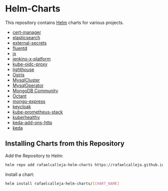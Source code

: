# Helm-Charts

This repository contains [Helm](https://helm.sh) charts for various projects.

- [cert-manager](https://github.com/rafaelcalleja/helm-charts/tree/master/charts/cert-manager)
- [elasticsearch](https://github.com/rafaelcalleja/helm-charts/tree/master/charts/elasticsearch)
- [external-secrets](https://github.com/rafaelcalleja/helm-charts/tree/master/charts/external-secrets)
- [fluentd](https://github.com/rafaelcalleja/helm-charts/tree/master/charts/fluentd)
- [jx](https://github.com/rafaelcalleja/helm-charts/tree/master/charts/jx)
- [jenkins-x-platform](https://github.com/rafaelcalleja/helm-charts/tree/master/charts/jenkins-x-platform)
- [kube-oidc-proxy](https://github.com/rafaelcalleja/helm-charts/tree/master/charts/kube-oidc-proxy)
- [lighthouse](https://github.com/rafaelcalleja/helm-charts/tree/master/charts/lighthouse)
- [Osiris](https://github.com/rafaelcalleja/helm-charts/tree/master/charts/osiris)
- [MysqlCluster](https://github.com/rafaelcalleja/helm-charts/tree/master/charts/mysql-cluster)
- [MysqlOperator](https://github.com/rafaelcalleja/helm-charts/tree/master/charts/mysql-operator)
- [MongoDB Community](https://github.com/rafaelcalleja/helm-charts/tree/master/charts/mongodb)
- [Octant](https://github.com/rafaelcalleja/helm-charts/tree/master/charts/octant)
- [mongo-express](https://github.com/rafaelcalleja/helm-charts/tree/master/charts/mongo-express)
- [keycloak](https://github.com/rafaelcalleja/helm-charts/tree/master/charts/keycloak)
- [kube-prometheus-stack](https://github.com/rafaelcalleja/helm-charts/tree/master/charts/kube-prometheus-stack)
- [kuberhealthy](https://github.com/rafaelcalleja/helm-charts/tree/master/charts/kuberhealthy)
- [keda-add-ons-http](https://github.com/rafaelcalleja/helm-charts/tree/master/charts/keda-add-ons-http)
- [keda](https://github.com/rafaelcalleja/helm-charts/tree/master/charts/keda)

## Installing Charts from this Repository

Add the Repository to Helm:

```sh
helm repo add rafaelcalleja-helm-charts https://rafaelcalleja.github.io/helm-charts
```

Install a chart:

```sh
helm install rafaelcalleja-helm-charts/[CHART_NAME]
```
